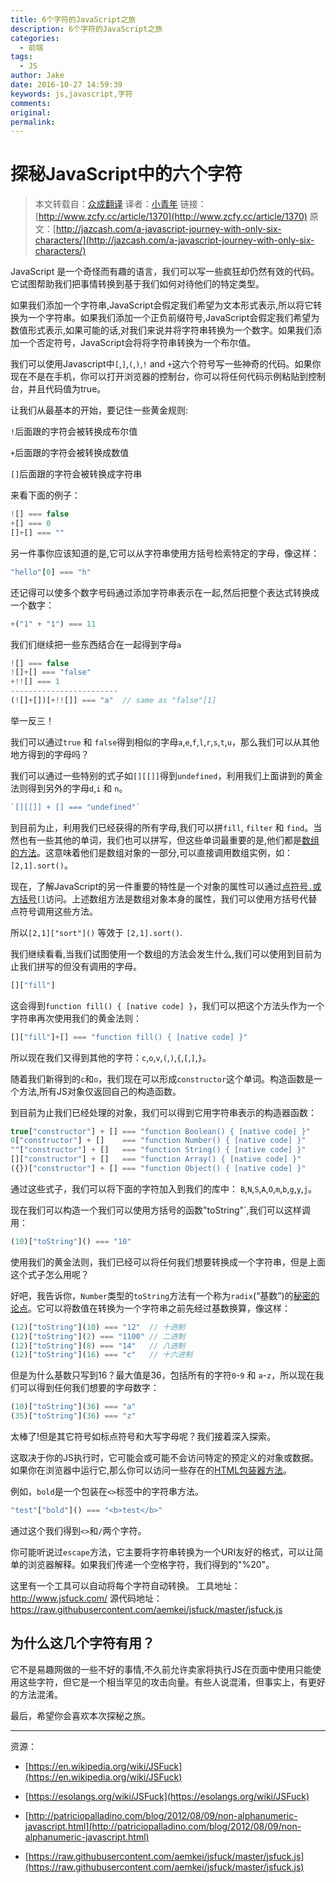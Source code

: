 ```yaml
---
title: 6个字符的JavaScript之旅
description: 6个字符的JavaScript之旅
categories:
  - 前端
tags:
  - JS
author: Jake
date: 2016-10-27 14:59:39
keywords: js,javascript,字符
comments:
original:
permalink:
---
```


# 探秘JavaScript中的六个字符

> 本文转载自：[众成翻译](http://www.zcfy.cc)
> 译者：[小青年](http://www.zcfy.cc/@zhaomenghuan)
> 链接：[http://www.zcfy.cc/article/1370](http://www.zcfy.cc/article/1370)
> 原文：[http://jazcash.com/a-javascript-journey-with-only-six-characters/](http://jazcash.com/a-javascript-journey-with-only-six-characters/)

JavaScript 是一个奇怪而有趣的语言，我们可以写一些疯狂却仍然有效的代码。它试图帮助我们把事情转换到基于我们如何对待他们的特定类型。

如果我们添加一个字符串,JavaScript会假定我们希望为文本形式表示,所以将它转换为一个字符串。如果我们添加一个正负前缀符号,JavaScript会假定我们希望为数值形式表示,如果可能的话,对我们来说并将字符串转换为一个数字。如果我们添加一个否定符号，JavaScript会将将字符串转换为一个布尔值。

我们可以使用Javascript中`[`,`]`,`(`,`)`,`!` and `+`这六个符号写一些神奇的代码。如果你现在不是在手机，你可以打开浏览器的控制台，你可以将任何代码示例粘贴到控制台，并且代码值为true。

让我们从最基本的开始，要记住一些黄金规则:

`!`后面跟的字符会被转换成布尔值

`+`后面跟的字符会被转换成数值

`[]`后面跟的字符会被转换成字符串

来看下面的例子：

```js
![] === false
+[] === 0
[]+[] === "" 
```

另一件事你应该知道的是,它可以从字符串使用方括号检索特定的字母，像这样：

```js
"hello"[0] === "h"
```

还记得可以使多个数字号码通过添加字符串表示在一起,然后把整个表达式转换成一个数字：

```js
+("1" + "1") === 11 
```

我们们继续把一些东西结合在一起得到字母`a`

```js
![] === false
![]+[] === "false"
+!![] === 1
------------------------
(![]+[])[+!![]] === "a"  // same as "false"[1] 
```

举一反三！

我们可以通过`true` 和 `false`得到相似的字母`a`,`e`,`f`,`l`,`r`,`s`,`t`,`u`，那么我们可以从其他地方得到的字母吗？

我们可以通过一些特别的式子如`[][[]]`得到`undefined`，利用我们上面讲到的黄金法则得到另外的字母`d`,`i` 和 `n`。

```js
`[][[]] + [] === "undefined"` 
```

到目前为止，利用我们已经获得的所有字母,我们可以拼`fill`, `filter` 和 `find`。当然也有一些其他的单词，我们也可以拼写，但这些单词最重要的是,他们都是[数组的方法](https://developer.mozilla.org/en-US/docs/Web/JavaScript/Reference/Global_Objects/Array#Mutator_methods)。这意味着他们是数组对象的一部分,可以直接调用数组实例，如：`[2,1].sort()`。

现在，了解JavaScript的另一件重要的特性是一个对象的属性可以通过[点符号`.`或方括号`[]`](https://developer.mozilla.org/en/docs/Web/JavaScript/Reference/Operators/Property_accessors)访问。上述数组方法是数组对象本身的属性，我们可以使用方括号代替点符号调用这些方法。

所以`[2,1]["sort"]()` 等效于 `[2,1].sort()`.

我们继续看看,当我们试图使用一个数组的方法会发生什么,我们可以使用到目前为止我们拼写的但没有调用的字母。

```js
[]["fill"]
```

这会得到`function fill() { [native code] }`，我们可以把这个方法头作为一个字符串再次使用我们的黄金法则：

```js
[]["fill"]+[] === "function fill() { [native code] }"
```

所以现在我们又得到其他的字符：`c`,`o`,`v`,`(`,`)`,`{`,`[`,`]`,`}`。

随着我们新得到的`c`和`o`，我们现在可以形成`constructor`这个单词。构造函数是一个方法,所有JS对象仅返回自己的构造函数。

到目前为止我们已经处理的对象，我们可以得到它用字符串表示的构造器函数：

```js
true["constructor"] + [] === "function Boolean() { [native code] }"  
0["constructor"] + []    === "function Number() { [native code] }"  
""["constructor"] + []   === "function String() { [native code] }"
[]["constructor"] + []   === "function Array() { [native code] }"
({})["constructor"] + [] === "function Object() { [native code] }" 
```

通过这些式子，我们可以将下面的字符加入到我们的库中：
`B`,`N`,`S`,`A`,`O`,`m`,`b`,`g`,`y`,`j`。

现在我们可以构造一个我们可以使用方括号的函数"toString"`,我们可以这样调用：

```js
(10)["toString"]() === "10"
```

使用我们的黄金法则，我们已经可以将任何我们想要转换成一个字符串，但是上面这个式子怎么用呢？

好吧，我告诉你，`Number`类型的`toString`方法有一个称为`radix`(“基数”)的[秘密的论点](https://developer.mozilla.org/en-US/docs/Web/JavaScript/Reference/Global_Objects/Number/toString)。它可以将数值在转换为一个字符串之前先经过基数换算，像这样：

```js
(12)["toString"](10) === "12"  // 十进制
(12)["toString"](2) === "1100" // 二进制
(12)["toString"](8) === "14"   // 八进制
(12)["toString"](16) === "c"   // 十六进制 
```

但是为什么基数只写到16？最大值是36，包括所有的字符`0`-`9` 和 `a`-`z`，所以现在我们可以得到任何我们想要的字母数字：

```js
(10)["toString"](36) === "a"
(35)["toString"](36) === "z" 
```

太棒了!但是其它符号如标点符号和大写字母呢？我们接着深入探索。

这取决于你的JS执行时，它可能会或可能不会访问特定的预定义的对象或数据。如果你在浏览器中运行它,那么你可以访问一些存在的[HTML包装器方法](https://developer.mozilla.org/en-US/docs/tag/HTML%20wrapper%20methods)。

例如，`bold`是一个包装在`<>`标签中的字符串方法。

```js
"test"["bold"]() === "<b>test</b>" 
```

通过这个我们得到`<>`和`/`两个字符。

你可能听说过`escape`方法，它主要将字符串转换为一个URI友好的格式，可以让简单的浏览器解释。如果我们传递一个空格字符，我们得到的"%20"。

这里有一个工具可以自动将每个字符自动转换。
工具地址：http://www.jsfuck.com/
源代码地址：https://raw.githubusercontent.com/aemkei/jsfuck/master/jsfuck.js

## 为什么这几个字符有用？

它不是易趣网做的一些不好的事情,不久前允许卖家将执行JS在页面中使用只能使用这些字符，但它是一个相当罕见的攻击向量。有些人说混淆，但事实上，有更好的方法混淆。

最后，希望你会喜欢本次探秘之旅。

* * *

资源：

*   [https://en.wikipedia.org/wiki/JSFuck](https://en.wikipedia.org/wiki/JSFuck)

*   [https://esolangs.org/wiki/JSFuck](https://esolangs.org/wiki/JSFuck)

*   [http://patriciopalladino.com/blog/2012/08/09/non-alphanumeric-javascript.html](http://patriciopalladino.com/blog/2012/08/09/non-alphanumeric-javascript.html)

*   [https://raw.githubusercontent.com/aemkei/jsfuck/master/jsfuck.js](https://raw.githubusercontent.com/aemkei/jsfuck/master/jsfuck.js)